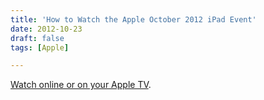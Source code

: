 ```yaml
---
title: 'How to Watch the Apple October 2012 iPad Event'
date: 2012-10-23
draft: false
tags: [Apple]

---
```


[Watch online or on your Apple TV](http://www.apple.com/apple-events/october-2012/).